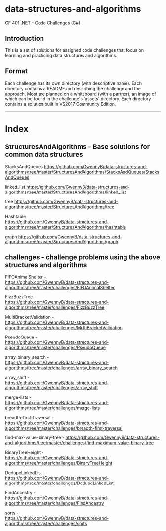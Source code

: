 # data-structures-and-algorithms
CF 401 .NET - Code Challenges (C#)

## Introduction
This is a set of solutions for assigned code challenges that focus on learning and practicing data structures and algorithms.

## Format
Each challenge has its own directory (with descriptive name). Each directory contains a README.md describing the challenge and the approach. Most are planned on a whiteboard (with a partner), an image of which can be found in the challenge's 'assets' directory. Each directory contains a solution built in VS2017 Community Edition.


----------------------------------------------------------------------------------------------------------------


# Index

## StructuresAndAlgorithms - Base solutions for common data structures

 StacksAndQueues
    https://github.com/GwennyB/data-structures-and-algorithms/tree/master/StructuresAndAlgorithms/StacksAndQueues/StacksAndQueues

 linked_list
    https://github.com/GwennyB/data-structures-and-algorithms/tree/master/StructuresAndAlgorithms/linked_list

 tree
    https://github.com/GwennyB/data-structures-and-algorithms/tree/master/StructuresAndAlgorithms/tree  
    
 Hashtable  
    https://github.com/GwennyB/data-structures-and-algorithms/tree/master/StructuresAndAlgorithms/hashtable  
    
 graph
    https://github.com/GwennyB/data-structures-and-algorithms/tree/master/StructuresAndAlgorithms/graph  


## challenges - challenge problems using the above structures and algorithms

  FIFOAnimalShelter -  
    https://github.com/GwennyB/data-structures-and-algorithms/tree/master/challenges/FIFOAnimalShelter
  
  FizzBuzzTree -  
    https://github.com/GwennyB/data-structures-and-algorithms/tree/master/challenges/FizzBuzzTree
    
  MultiBracketValidation -  
    https://github.com/GwennyB/data-structures-and-algorithms/tree/master/challenges/MultiBracketValidation
  
  PseudoQueue -  
    https://github.com/GwennyB/data-structures-and-algorithms/tree/master/challenges/PseudoQueue
  
  array_binary_search -  
    https://github.com/GwennyB/data-structures-and-algorithms/tree/master/challenges/array_binary_search
  
  array_shift -  
    https://github.com/GwennyB/data-structures-and-algorithms/tree/master/challenges/array_shift
  
  merge-lists -  
    https://github.com/GwennyB/data-structures-and-algorithms/tree/master/challenges/merge-lists
    
  breadth-first-traversal -   
    https://github.com/GwennyB/data-structures-and-algorithms/tree/master/challenges/breadth-first-traversal
    
  find-max-value-binary-tree - 
    https://github.com/GwennyB/data-structures-and-algorithms/tree/master/challenges/find-maximum-value-binary-tree
    
  BinaryTreeHeight -  
    https://github.com/GwennyB/data-structures-and-algorithms/tree/master/challenges/BinaryTreeHeight
    
  DedupeLinkedList -  
    https://github.com/GwennyB/data-structures-and-algorithms/tree/master/challenges/DedupeLinkedList
    
  FindAncestry -  
    https://github.com/GwennyB/data-structures-and-algorithms/tree/master/challenges/FindAncestry
    
  sorts -  
    https://github.com/GwennyB/data-structures-and-algorithms/tree/master/challenges/sorts  
    
  
